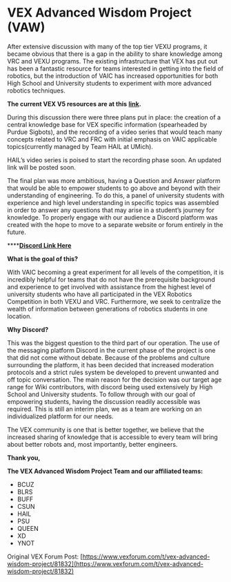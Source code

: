 # VEX Advanced Wisdom Project \(VAW\)

After extensive discussion with many of the top tier VEXU programs, it became obvious that there is a gap in the ability to share knowledge among VRC and VEXU programs. The existing infrastructure that VEX has put out has been a fantastic resource for teams interested in getting into the field of robotics, but the introduction of VAIC has increased opportunities for both High School and University students to experiment with more advanced robotics techniques.

**The current VEX V5 resources are at this** [**link**](https://education.vex.com/edr/stem-labs/)**.**

During this discussion there were three plans put in place: the creation of a central knowledge base for VEX specific information \(spearheaded by Purdue Sigbots\), and the recording of a video series that would teach many concepts related to VRC and FRC with initial emphasis on VAIC applicable topics\(currently managed by Team HAIL at UMich\). 

HAIL’s video series is poised to start the recording phase soon. An updated link will be posted soon.

The final plan was more ambitious, having a Question and Answer platform that would be able to empower students to go above and beyond with their understanding of engineering. To do this, a panel of university students with experience and high level understanding in specific topics was assembled in order to answer any questions that may arise in a student’s journey for knowledge. To properly engage with our audience a Discord platform was created with the hope to move to a separate website or forum entirely in the future.

\*\*\*\*[**Discord Link Here**](https://discord.com/invite/EmzuC3A)

**What is the goal of this?**

With VAIC becoming a great experiment for all levels of the competition, it is incredibly helpful for teams that do not have the prerequisite background and experience to get involved with assistance from the highest level of university students who have all participated in the VEX Robotics Competition in both VEXU and VRC. Furthermore, we seek to centralize the wealth of information between generations of robotics students in one location. 

**Why Discord?**

This was the biggest question to the third part of our operation. The use of the messaging platform Discord in the current phase of the project is one that did not come without debate. Because of the problems and culture surrounding the platform, it has been decided that increased moderation protocols and a strict rules system be developed to prevent unwanted and off topic conversation. The main reason for the decision was our target age range for Wiki contributors, with discord being used extensively by High School and University students. To follow through with our goal of empowering students, having the discussion readily accessible was required. This is still an interim plan, we as a team are working on an individualized platform for our needs. 

The VEX community is one that is better together, we believe that the increased sharing of knowledge that is accessible to every team will bring about better robots and, most importantly, better engineers.

**Thank you,**

**The VEX Advanced Wisdom Project Team and our affiliated teams:**

* BCUZ
* BLRS
* BUFF
* CSUN
* HAIL
* PSU
* QUEEN
* XD
* YNOT 

Original VEX Forum Post: [https://www.vexforum.com/t/vex-advanced-wisdom-project/81832](https://www.vexforum.com/t/vex-advanced-wisdom-project/81832)

